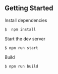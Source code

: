 ## Getting Started

Install dependencies

```install
$  npm install
```

Start the dev server

```start
$ npm run start
```

Build

```build
$ npm run build
```
